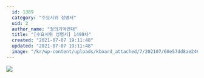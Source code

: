 ```yaml
---
  id: 1389
  category: "수요시위 성명서"
  uid: 2
  author_name: "정의기억연대"
  title: "[수요시위 성명서] 1499차"
  created: "2021-07-07 19:11:48"
  updated: "2021-07-07 19:11:48"
  image: "/kr/wp-content/uploads/kboard_attached/7/202107/60e57dd8ae2464017426.jpg"
---
```

![](/kr/wp-content/uploads/kboard_attached/7/202107/60e57dd8ae2464017426.jpg)